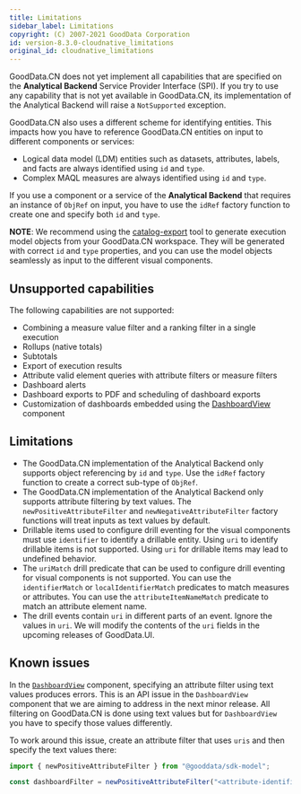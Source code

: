 ```yaml
---
title: Limitations
sidebar_label: Limitations
copyright: (C) 2007-2021 GoodData Corporation
id: version-8.3.0-cloudnative_limitations
original_id: cloudnative_limitations
---
```


GoodData.CN does not yet implement all capabilities that are specified on the **Analytical Backend** Service Provider Interface (SPI).
If you try to use any capability that is not yet available in GoodData.CN, its implementation of the Analytical Backend will raise a `NotSupported` exception.

GoodData.CN also uses a different scheme for identifying entities. This impacts how you have to reference GoodData.CN entities on 
input to different components or services:

-  Logical data model (LDM) entities such as datasets, attributes, labels, and facts are always identified using `id` and `type`.
-  Complex MAQL measures are always identified using `id` and `type`.

If you use a component or a service of the **Analytical Backend** that requires an instance of `ObjRef` on input, you have to use the `idRef` factory function to create one and specify both `id` and `type`.

**NOTE**: We recommend using the [catalog-export](02_start__catalog_export.md) tool to generate execution model
objects from your GoodData.CN workspace. They will be generated with correct `id` and `type` properties, and you can use the
model objects seamlessly as input to the different visual components.

## Unsupported capabilities

The following capabilities are not supported:

-  Combining a measure value filter and a ranking filter in a single execution
-  Rollups (native totals)
-  Subtotals
-  Export of execution results
-  Attribute valid element queries with attribute filters or measure filters
-  Dashboard alerts
-  Dashboard exports to PDF and scheduling of dashboard exports
-  Customization of dashboards embedded using the [DashboardView](10_vis__dashboard_view.md) component

## Limitations

-  The GoodData.CN implementation of the Analytical Backend only supports object referencing by `id` and `type`. Use the `idRef` factory function to create a correct sub-type of `ObjRef`.
-  The GoodData.CN implementation of the Analytical Backend only supports attribute filtering by text values. The `newPositiveAttributeFilter` and `newNegativeAttributeFilter` factory functions will treat inputs as text values by default.
-  Drillable items used to configure drill eventing for the visual components must use `identifier` to identify a drillable entity. Using `uri` to identify drillable items is not supported. Using `uri` for drillable items may lead to undefined behavior.
-  The `uriMatch` drill predicate that can be used to configure drill eventing for visual components is not supported. You can use the `identifierMatch` or `localIdentifierMatch` predicates to match measures or attributes. You can use the `attributeItemNameMatch` predicate to match an attribute element name.
-  The drill events contain `uri` in different parts of an event. Ignore the values in `uri`. We will modify the contents of the `uri` fields in the upcoming releases of GoodData.UI.
   
## Known issues

In the [`DashboardView`](10_vis__dashboard_view.md) component, specifying an attribute filter using text values produces errors. This is an API issue in the `DashboardView` component that we are aiming to address in the next minor release. All filtering on GoodData.CN is done using text values but for `DashboardView` you have to specify those values differently.

To work around this issue, create an attribute filter that uses `uris` and then specify the text values there:
   
```javascript
import { newPositiveAttributeFilter } from "@gooddata/sdk-model";

const dashboardFilter = newPositiveAttributeFilter("<attribute-identifier>", { uris: [ "textValue1", "textValue2" ]})
```
